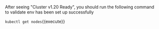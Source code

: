 After seeing "Cluster v1.20 Ready", you should run the following command to validate env has been set up successfully

`kubectl get nodes`{{execute}}
